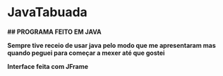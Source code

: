 # JavaTabuada

<b> ## PROGRAMA FEITO EM JAVA

<b> Sempre tive receio de usar java pelo modo que me apresentaram mas quando peguei para começar a mexer até que gostei

<b> Interface feita com JFrame
